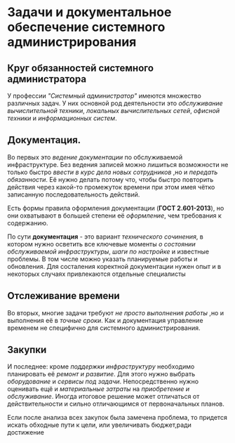 # Задачи и документальное обеспечение системного администрирования

## Круг обязанностей системного администратора


У профессии *"Системный администратор"* имеются множество различных задач. У них основной род деятельности это *обслуживание вычислительной техники*, *локальных вычислительных сетей*, *офисной техники* и *информационных систем*.

## Документация.

Во первых это *ведение документации* по обслуживаемой инфраструктуре. Без ведения записей можно лишиться возможности не только быстро *ввести в курс дела новых сотрудников* ,но и *передать обязанности*. Её нужно делать потому что, чтобы быстро повторить действия через какой-то промежуток времени при этом имея чётко записанную последовательность действий.
 
Есть формы правила оформления документации (**ГОСТ 2.601-2013**), но они охватывают в большей степени её *оформление*, чем требования к содержанию.

По сути **документация** - это вариант *технического сочинения*, в котором нужно осветить все ключевые моменты *о состоянии обслуживаемой инфраструктуры*, *шаги по настройке* и известные проблемы. В том числе можно указать планируемые работы и обновления. Для состаления коректной документации нужен опыт и в некоторых случаях привлекаются отдельные специалисты

## Отслеживание времени

Во вторых, многие задачи требуют *не просто выполнения работы* ,но и выполнения её в *точные сроки*. Как и документация управление временем не специфично для системного администрирования.

## Закупки

И последнее: кроме *поддержки инфраструктуру* необходимо планировать её *ремонт и развитие*. Для этого нужно выбрать *оборудование* и *сервисы под задачи*. Непосредственно  нужно оценивать ещё и *материальные затраты* на *приобретение и обслуживание*. Иногда итоговое решение может отличаться от действительности и сильно отличающимся от первоначальных планов.

Если после анализа всех закупок была замечена проблема, то придется искать обходные пути к цели, или увеличивать бюджет,ради достижение 